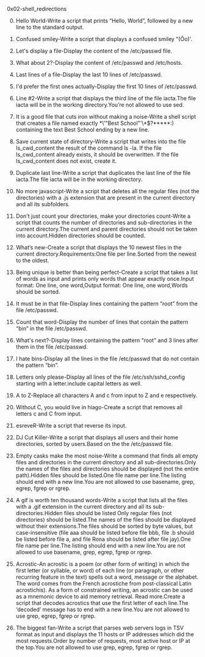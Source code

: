0x02-shell_redirections

0. Hello World-Write a script that prints “Hello, World”, followed by a new line to the standard output.

1. Confused smiley-Write a script that displays a confused smiley "(Ôo)'.

2. Let's display a file-Display the content of the /etc/passwd file.

3. What about 2?-Display the content of /etc/passwd and /etc/hosts.

4. Last lines of a file-Display the last 10 lines of /etc/passwd.

5. I'd prefer the first ones actually-Display the first 10 lines of /etc/passwd.

6. Line #2-Write a script that displays the third line of the file iacta.The file iacta will be in the working directory.You’re not allowed to use sed.

7. It is a good file that cuts iron without making a noise-Write a shell script that creates a file named exactly \*\\'"Best School"\'\\*$\?\*\*\*\*\*:) containing the text Best School ending by a new line.

8. Save current state of directory-Write a script that writes into the file ls_cwd_content the result of the command ls -la. If the file ls_cwd_content already exists, it should be overwritten. If the file ls_cwd_content does not exist, create it.

9. Duplicate last line-Write a script that duplicates the last line of the file iacta.The file iacta will be in the working directory.

10. No more javascript-Write a script that deletes all the regular files (not the directories) with a .js extension that are present in the current directory and all its subfolders.

11. Don't just count your directories, make your directories count-Write a script that counts the number of directories and sub-directories in the current directory.The current and parent directories should not be taken into account.Hidden directories should be counted.

12. What’s new-Create a script that displays the 10 newest files in the current directory.Requirements:One file per line.Sorted from the newest to the oldest.

13. Being unique is better than being perfect-Create a script that takes a list of words as input and prints only words that appear exactly once.Input format: One line, one word,Output format: One line, one word,Words should be sorted.

14. It must be in that file-Display lines containing the pattern “root” from the file /etc/passwd.

15. Count that word-Display the number of lines that contain the pattern “bin” in the file /etc/passwd.

16. What's next?-Display lines containing the pattern “root” and 3 lines after them in the file /etc/passwd.

17. I hate bins-Display all the lines in the file /etc/passwd that do not contain the pattern “bin”.

18. Letters only please-Display all lines of the file /etc/ssh/sshd_config starting with a letter.include capital letters as well.

19. A to Z-Replace all characters A and c from input to Z and e respectively.

20. Without C, you would live in hiago-Create a script that removes all letters c and C from input.

21. esreveR-Write a script that reverse its input.

22. DJ Cut Killer-Write a script that displays all users and their home directories, sorted by users.Based on the the /etc/passwd file.

23. Empty casks make the most noise-Write a command that finds all empty files and directories in the current directory and all sub-directories.Only the names of the files and directories should be displayed (not the entire path).Hidden files should be listed.One file name per line.The listing should end with a new line.You are not allowed to use basename, grep, egrep, fgrep or rgrep.

24. A gif is worth ten thousand words-Write a script that lists all the files with a .gif extension in the current directory and all its sub-directories.Hidden files should be listed
Only regular files (not directories) should be listed.The names of the files should be displayed without their extensions.The files should be sorted by byte values, but case-insensitive (file aaa should be listed before file bbb, file .b should be listed before file a, and file Rona should be listed after file jay).One file name per line.The listing should end with a new line.You are not allowed to use basename, grep, egrep, fgrep or rgrep.

25. Acrostic-An acrostic is a poem (or other form of writing) in which the first letter (or syllable, or word) of each line (or paragraph, or other recurring feature in the text) spells out a word, message or the alphabet. The word comes from the French acrostiche from post-classical Latin acrostichis). As a form of constrained writing, an acrostic can be used as a mnemonic device to aid memory retrieval. Read more.Create a script that decodes acrostics that use the first letter of each line.The ‘decoded’ message has to end with a new line.You are not allowed to use grep, egrep, fgrep or rgrep.

26. The biggest fan-Write a script that parses web servers logs in TSV format as input and displays the 11 hosts or IP addresses which did the most requests.Order by number of requests, most active host or IP at the top.You are not allowed to use grep, egrep, fgrep or rgrep.
